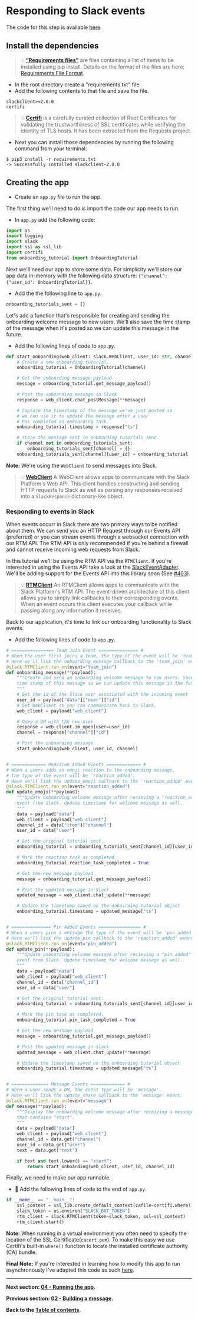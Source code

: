 # Responding to Slack events
The code for this step is available [here](/tutorial/PythOnBoardingBot).

## Install the dependencies
> 💡 **[“Requirements files”](https://pip.pypa.io/en/stable/user_guide/#id12)** are files containing a list of items to be installed using pip install. Details on the format of the files are here: [Requirements File Format](https://pip.pypa.io/en/stable/reference/pip_install/#requirements-file-format).

- In the root directory create a "requirements.txt" file.
- Add the following contents to that file and save the file.
```
slackclient>=2.0.0
certifi
```
> 💡 **[Certifi](https://github.com/certifi/python-certifi)** is a carefully curated collection of Root Certificates for validating the trustworthiness of SSL certificates while verifying the identity of TLS hosts. It has been extracted from the Requests project.

- Next you can install those dependencies by running the following command from your terminal:
```
$ pip3 install -r requirements.txt
-> Successfully installed slackclient-2.0.0
```

## Creating the app

- Create an `app.py` file to run the app.

The first thing we'll need to do is import the code our app needs to run.
- In `app.py` add the following code:
```Python
import os
import logging
import slack
import ssl as ssl_lib
import certifi
from onboarding_tutorial import OnboardingTutorial
```

Next we'll need our app to store some data. For simplicity we'll store our app data in-memory with the following data structure: `{"channel": {"user_id": OnboardingTutorial}}`.
- Add the the following line to `app.py`.
```Python
onboarding_tutorials_sent = {}
```

Let's add a function that's responsible for creating and sending the onboarding welcome message to new users. We'll also save the time stamp of the message when it's posted so we can update this message in the future.
- Add the following lines of code to `app.py`.
```Python
def start_onboarding(web_client: slack.WebClient, user_id: str, channel: str):
    # Create a new onboarding tutorial.
    onboarding_tutorial = OnboardingTutorial(channel)

    # Get the onboarding message payload
    message = onboarding_tutorial.get_message_payload()

    # Post the onboarding message in Slack
    response = web_client.chat_postMessage(**message)

    # Capture the timestamp of the message we've just posted so
    # we can use it to update the message after a user
    # has completed an onboarding task.
    onboarding_tutorial.timestamp = response["ts"]

    # Store the message sent in onboarding_tutorials_sent
    if channel not in onboarding_tutorials_sent:
        onboarding_tutorials_sent[channel] = {}
    onboarding_tutorials_sent[channel][user_id] = onboarding_tutorial
```
**Note:** We're using the `WebClient` to send messages into Slack.
> 💡 **[WebClient](/slack/web/client.py)** A WebClient allows apps to communicate with the Slack Platform's Web API. This client handles constructing and sending HTTP requests to Slack as well as parsing any responses received into a `SlackResponse` dictionary-like object.

### Responding to events in Slack
When events occurr in Slack there are two primary ways to be notified about them. We can send you an HTTP Request through our Events API (preferred) or you can stream events through a websocket connection with our RTM API. The RTM API is only recommended if you're behind a firewall and cannot receive incoming web requests from Slack.

In this tutorial we'll be using the RTM API via the `RTMClient`. If you're interested in using the Events API take a look at the [SlackEventAdapter](https://github.com/slackapi/python-slack-events-api). We'll be adding support for the Events API into this library soon (See [#403](https://github.com/slackapi/python-slackclient/issues/403)).

> 💡 **[RTMClient](/slack/rtm/client.py)** An RTMClient allows apps to communicate with the Slack Platform's RTM API. The event-driven architecture of this client allows you to simply link callbacks to their corresponding events. When an event occurs this client executes your callback while passing along any information it receives.

Back to our application, it's time to link our onboarding functionality to Slack events.
- Add the following lines of code to `app.py`.
```Python
# ================ Team Join Event =============== #
# When the user first joins a team, the type of the event will be 'team_join'.
# Here we'll link the onboarding_message callback to the 'team_join' event.
@slack.RTMClient.run_on(event="team_join")
def onboarding_message(**payload):
    """Create and send an onboarding welcome message to new users. Save the
    time stamp of this message so we can update this message in the future.
    """
    # Get the id of the Slack user associated with the incoming event
    user_id = payload["data"]["user"]["id"]
    # Get WebClient so you can communicate back to Slack.
    web_client = payload["web_client"]

    # Open a DM with the new user.
    response = web_client.im_open(user=user_id)
    channel = response["channel"]["id"]

    # Post the onboarding message.
    start_onboarding(web_client, user_id, channel)


# ============= Reaction Added Events ============= #
# When a users adds an emoji reaction to the onboarding message,
# the type of the event will be 'reaction_added'.
# Here we'll link the update_emoji callback to the 'reaction_added' event.
@slack.RTMClient.run_on(event="reaction_added")
def update_emoji(**payload):
    """Update onboarding welcome message after recieving a "reaction_added"
    event from Slack. Update timestamp for welcome message as well.
    """
    data = payload["data"]
    web_client = payload["web_client"]
    channel_id = data["item"]["channel"]
    user_id = data["user"]

    # Get the original tutorial sent.
    onboarding_tutorial = onboarding_tutorials_sent[channel_id][user_id]

    # Mark the reaction task as completed.
    onboarding_tutorial.reaction_task_completed = True

    # Get the new message payload
    message = onboarding_tutorial.get_message_payload()

    # Post the updated message in Slack
    updated_message = web_client.chat_update(**message)

    # Update the timestamp saved on the onboarding tutorial object
    onboarding_tutorial.timestamp = updated_message["ts"]


# =============== Pin Added Events ================ #
# When a users pins a message the type of the event will be 'pin_added'.
# Here we'll link the update_pin callback to the 'reaction_added' event.
@slack.RTMClient.run_on(event="pin_added")
def update_pin(**payload):
    """Update onboarding welcome message after recieving a "pin_added"
    event from Slack. Update timestamp for welcome message as well.
    """
    data = payload["data"]
    web_client = payload["web_client"]
    channel_id = data["channel_id"]
    user_id = data["user"]

    # Get the original tutorial sent.
    onboarding_tutorial = onboarding_tutorials_sent[channel_id][user_id]

    # Mark the pin task as completed.
    onboarding_tutorial.pin_task_completed = True

    # Get the new message payload
    message = onboarding_tutorial.get_message_payload()

    # Post the updated message in Slack
    updated_message = web_client.chat_update(**message)

    # Update the timestamp saved on the onboarding tutorial object
    onboarding_tutorial.timestamp = updated_message["ts"]


# ============== Message Events ============= #
# When a user sends a DM, the event type will be 'message'.
# Here we'll link the update_share callback to the 'message' event.
@slack.RTMClient.run_on(event="message")
def message(**payload):
    """Display the onboarding welcome message after receiving a message
    that contains "start".
    """
    data = payload["data"]
    web_client = payload["web_client"]
    channel_id = data.get("channel")
    user_id = data.get("user")
    text = data.get("text")

    if text and text.lower() == "start":
        return start_onboarding(web_client, user_id, channel_id)
```

Finally, we need to make our app runnable.
- 🏁 Add the following lines of code to the end of `app.py`.
```Python
if __name__ == "__main__":
    ssl_context = ssl_lib.create_default_context(cafile=certifi.where())
    slack_token = os.environ["SLACK_BOT_TOKEN"]
    rtm_client = slack.RTMClient(token=slack_token, ssl=ssl_context)
    rtm_client.start()
```
**Note:** When running in a virtual environment you often need to specify the location of the SSL Certificate(`cacert.pem`). To make this easy we use Certifi's built-in `where()` function to locate the installed certificate authority (CA) bundle.

**Final Note:** If you're interested in learning how to modify this app to run asynchronously I've adapted this code as such [here](/tutorial/PythOnBoardingBot/async_app.py).

---

**Next section: [04 - Running the app](/tutorial/04-running-the-app.md).**

**Previous section: [02 - Building a message](/tutorial/02-building-a-message.md).**

**Back to the [Table of contents](/tutorial/#table-of-contents).**
